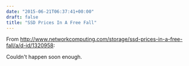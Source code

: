 ```yaml
---
date: "2015-06-21T06:37:41+00:00"
draft: false
title: "SSD Prices In A Free Fall"
---
```

From http://www.networkcomputing.com/storage/ssd-prices-in-a-free-fall/a/d-id/1320958:

Couldn't happen soon enough.

